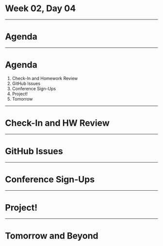 # Week 02, Day 04

---

# Agenda

---

# Agenda

1. Check-In and Homework Review
2. GitHub Issues
3. Conference Sign-Ups
4. Project!
5. Tomorrow

---

# Check-In and HW Review

---

# GitHub Issues

---

# Conference Sign-Ups

---

# Project!

---

# Tomorrow and Beyond
